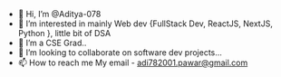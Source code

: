 - 👋 Hi, I’m @Aditya-078
- 👀 I’m interested in mainly Web dev {FullStack Dev, ReactJS, NextJS, Python },  little bit of DSA
- 🌱 I’m a CSE Grad..
- 💞️ I’m looking to collaborate on software dev projects...
- 📫 How to reach me My email - adi782001.pawar@gmail.com

<!---
Aditya-078/Aditya-078 is a ✨ special ✨ repository because its `README.md` (this file) appears on your GitHub profile.
You can click the Preview link to take a look at your changes.
--->
